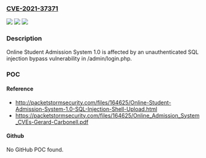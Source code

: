 ### [CVE-2021-37371](https://cve.mitre.org/cgi-bin/cvename.cgi?name=CVE-2021-37371)
![](https://img.shields.io/static/v1?label=Product&message=n%2Fa&color=blue)
![](https://img.shields.io/static/v1?label=Version&message=n%2Fa&color=blue)
![](https://img.shields.io/static/v1?label=Vulnerability&message=n%2Fa&color=brighgreen)

### Description

Online Student Admission System 1.0 is affected by an unauthenticated SQL injection bypass vulnerability in /admin/login.php.

### POC

#### Reference
- http://packetstormsecurity.com/files/164625/Online-Student-Admission-System-1.0-SQL-Injection-Shell-Upload.html
- https://packetstormsecurity.com/files/164625/Online_Admission_System_CVEs-Gerard-Carbonell.pdf

#### Github
No GitHub POC found.

